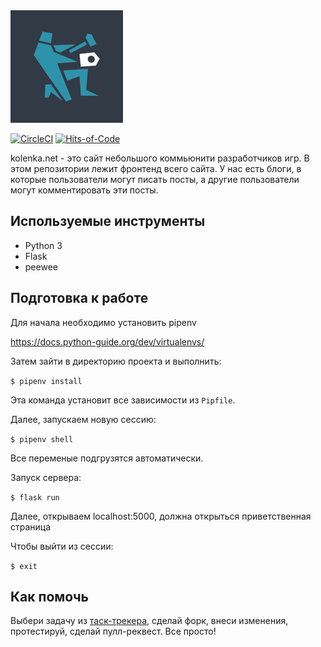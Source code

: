 <img src="logo.png"/>

[![CircleCI](https://circleci.com/gh/NaKolenke/kolenka-backend.svg?style=shield)](https://circleci.com/gh/NaKolenke/kolenka-backend)
[![Hits-of-Code](https://hitsofcode.com/github/NaKolenke/kolenka-backend)](https://hitsofcode.com/view/github/NaKolenke/kolenka-backend)

kolenka.net - это сайт небольшого коммьюнити разработчиков игр. В этом репозитории лежит фронтенд всего сайта. У нас есть блоги, в которые пользователи могут писать посты, а другие пользователи могут комментировать эти посты.

## Используемые инструменты

* Python 3
* Flask
* peewee

## Подготовка к работе

Для начала необходимо установить pipenv

https://docs.python-guide.org/dev/virtualenvs/

Затем зайти в директорию проекта и выполнить:

`$ pipenv install`

Эта команда установит все зависимости из `Pipfile`.

Далее, запускаем новую сессию:

`$ pipenv shell`

Все переменые подгрузятся автоматически.

Запуск сервера:

`$ flask run`

Далее, открываем localhost:5000, должна открыться приветственная страница

Чтобы выйти из сессии:

`$ exit`

## Как помочь

Выбери задачу из [таск-трекера](https://github.com/NaKolenke/kolenka-doc/projects/1), сделай форк, внеси изменения, протестируй, сделай пулл-реквест. Все просто!
